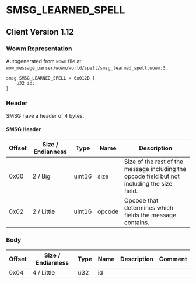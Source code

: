 # SMSG_LEARNED_SPELL

## Client Version 1.12

### Wowm Representation

Autogenerated from `wowm` file at [`wow_message_parser/wowm/world/spell/smsg_learned_spell.wowm:3`](https://github.com/gtker/wow_messages/tree/main/wow_message_parser/wowm/world/spell/smsg_learned_spell.wowm#L3).
```rust,ignore
smsg SMSG_LEARNED_SPELL = 0x012B {
    u32 id;
}
```
### Header

SMSG have a header of 4 bytes.

#### SMSG Header

| Offset | Size / Endianness | Type   | Name   | Description |
| ------ | ----------------- | ------ | ------ | ----------- |
| 0x00   | 2 / Big           | uint16 | size   | Size of the rest of the message including the opcode field but not including the size field.|
| 0x02   | 2 / Little        | uint16 | opcode | Opcode that determines which fields the message contains.|

### Body

| Offset | Size / Endianness | Type | Name | Description | Comment |
| ------ | ----------------- | ---- | ---- | ----------- | ------- |
| 0x04 | 4 / Little | u32 | id |  |  |

